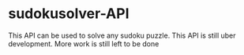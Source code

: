 # sudokusolver-API
This API can be used to solve any sudoku puzzle. This API is still uber development. 
More work is still left to be done
